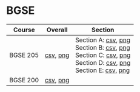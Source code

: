 # BGSE

| Course | Overall | Section |
| ------ | ------- | ------- |
| BGSE 205 | [csv](https://github.com/UCSD-Historical-Enrollment-Data//Users/ryanbatubara/Desktop/2024Spring/blob/main/overall/BGSE%20205.csv), [png](https://raw.githubusercontent.com/UCSD-Historical-Enrollment-Data//Users/ryanbatubara/Desktop/2024Spring/main/plot_overall/BGSE%20205.png) | Section A: [csv](https://github.com/UCSD-Historical-Enrollment-Data//Users/ryanbatubara/Desktop/2024Spring/blob/main/section/BGSE%20205_A.csv), [png](https://raw.githubusercontent.com/UCSD-Historical-Enrollment-Data//Users/ryanbatubara/Desktop/2024Spring/main/plot_section/BGSE%20205_A.png)<br>Section B: [csv](https://github.com/UCSD-Historical-Enrollment-Data//Users/ryanbatubara/Desktop/2024Spring/blob/main/section/BGSE%20205_B.csv), [png](https://raw.githubusercontent.com/UCSD-Historical-Enrollment-Data//Users/ryanbatubara/Desktop/2024Spring/main/plot_section/BGSE%20205_B.png)<br>Section C: [csv](https://github.com/UCSD-Historical-Enrollment-Data//Users/ryanbatubara/Desktop/2024Spring/blob/main/section/BGSE%20205_C.csv), [png](https://raw.githubusercontent.com/UCSD-Historical-Enrollment-Data//Users/ryanbatubara/Desktop/2024Spring/main/plot_section/BGSE%20205_C.png)<br>Section D: [csv](https://github.com/UCSD-Historical-Enrollment-Data//Users/ryanbatubara/Desktop/2024Spring/blob/main/section/BGSE%20205_D.csv), [png](https://raw.githubusercontent.com/UCSD-Historical-Enrollment-Data//Users/ryanbatubara/Desktop/2024Spring/main/plot_section/BGSE%20205_D.png)<br>Section E: [csv](https://github.com/UCSD-Historical-Enrollment-Data//Users/ryanbatubara/Desktop/2024Spring/blob/main/section/BGSE%20205_E.csv), [png](https://raw.githubusercontent.com/UCSD-Historical-Enrollment-Data//Users/ryanbatubara/Desktop/2024Spring/main/plot_section/BGSE%20205_E.png) |
| BGSE 200 | [csv](https://github.com/UCSD-Historical-Enrollment-Data//Users/ryanbatubara/Desktop/2024Spring/blob/main/overall/BGSE%20200.csv), [png](https://raw.githubusercontent.com/UCSD-Historical-Enrollment-Data//Users/ryanbatubara/Desktop/2024Spring/main/plot_overall/BGSE%20200.png) |  |
